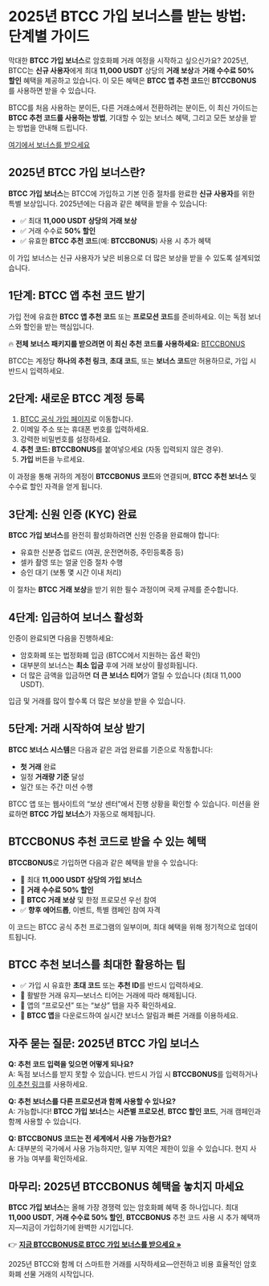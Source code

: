 <h1>2025년 BTCC 가입 보너스를 받는 방법: 단계별 가이드</h1>

<p>막대한 <strong>BTCC 가입 보너스</strong>로 암호화폐 거래 여정을 시작하고 싶으신가요? 2025년, BTCC는 <strong>신규 사용자</strong>에게 최대 <strong>11,000 USDT</strong> 상당의 <strong>거래 보상</strong>과 <strong>거래 수수료 50% 할인</strong> 혜택을 제공하고 있습니다. 이 모든 혜택은 <strong>BTCC 앱 추천 코드</strong>인 <strong>BTCCBONUS</strong>를 사용하면 받을 수 있습니다.</p>

<p>BTCC를 처음 사용하는 분이든, 다른 거래소에서 전환하려는 분이든, 이 최신 가이드는 <strong>BTCC 추천 코드를 사용하는 방법</strong>, 기대할 수 있는 보너스 혜택, 그리고 모든 보상을 받는 방법을 안내해 드립니다.</p>
<p><a href="https://partner.btcc.com/us/c/BTCCBONUS/9303" target="_blank">여기에서 보너스를 받으세요</a></p>
<img src="https://images.mirror-media.xyz/publication-images/Vppr_T52t1oqRKt5Adhiz.png?height=960&amp;width=1920" decoding="async" data-nimg="fill" class="css-xah9so" style="position:absolute;top:0;left:0;bottom:0;right:0;box-sizing:border-box;padding:0;border:none;margin:auto;display:block;width:0;height:0;min-width:100%;max-width:100%;min-height:100%;max-height:100%">

<h2>2025년 BTCC 가입 보너스란?</h2>

<p><strong>BTCC 가입 보너스</strong>는 BTCC에 가입하고 기본 인증 절차를 완료한 <strong>신규 사용자</strong>를 위한 특별 보상입니다. 2025년에는 다음과 같은 혜택을 받을 수 있습니다:</p>

<ul>
<li>✅ 최대 <strong>11,000 USDT 상당의 거래 보상</strong></li>
<li>✅ 거래 수수료 <strong>50% 할인</strong></li>
<li>✅ 유효한 <strong>BTCC 추천 코드</strong>(예: <strong>BTCCBONUS</strong>) 사용 시 추가 혜택</li>
</ul>

<p>이 가입 보너스는 신규 사용자가 낮은 비용으로 더 많은 보상을 받을 수 있도록 설계되었습니다.</p>

<h2>1단계: BTCC 앱 추천 코드 받기</h2>

<p>가입 전에 유효한 <strong>BTCC 앱 추천 코드</strong> 또는 <strong>프로모션 코드</strong>를 준비하세요. 이는 독점 보너스와 할인을 받는 핵심입니다.</p>

<p>🔥 <strong>전체 보너스 패키지를 받으려면 이 최신 추천 코드를 사용하세요:</strong> <a href="https://partner.btcc.com/us/c/BTCCBONUS/9303" target="_blank">BTCCBONUS</a></p>

<p>BTCC는 계정당 <strong>하나의 추천 링크</strong>, <strong>초대 코드</strong>, 또는 <strong>보너스 코드</strong>만 허용하므로, 가입 시 반드시 입력하세요.</p>

<h2>2단계: 새로운 BTCC 계정 등록</h2>

<ol>
<li><a href="https://partner.btcc.com/us/c/BTCCBONUS/9303" target="_blank">BTCC 공식 가입 페이지</a>로 이동합니다.</li>
<li>이메일 주소 또는 휴대폰 번호를 입력하세요.</li>
<li>강력한 비밀번호를 설정하세요.</li>
<li><strong>추천 코드: BTCCBONUS</strong>를 붙여넣으세요 (자동 입력되지 않은 경우).</li>
<li><strong>가입</strong> 버튼을 누르세요.</li>
</ol>

<p>이 과정을 통해 귀하의 계정이 <strong>BTCCBONUS 코드</strong>와 연결되며, <strong>BTCC 추천 보너스</strong> 및 수수료 할인 자격을 얻게 됩니다.</p>

<h2>3단계: 신원 인증 (KYC) 완료</h2>

<p><strong>BTCC 가입 보너스</strong>를 완전히 활성화하려면 신원 인증을 완료해야 합니다:</p>

<ul>
<li>유효한 신분증 업로드 (여권, 운전면허증, 주민등록증 등)</li>
<li>셀카 촬영 또는 얼굴 인증 절차 수행</li>
<li>승인 대기 (보통 몇 시간 이내 처리)</li>
</ul>

<p>이 절차는 <strong>BTCC 거래 보상</strong>을 받기 위한 필수 과정이며 국제 규제를 준수합니다.</p>

<h2>4단계: 입금하여 보너스 활성화</h2>

<p>인증이 완료되면 다음을 진행하세요:</p>

<ul>
<li>암호화폐 또는 법정화폐 입금 (BTCC에서 지원하는 옵션 확인)</li>
<li>대부분의 보너스는 <strong>최소 입금</strong> 후에 거래 보상이 활성화됩니다.</li>
<li>더 많은 금액을 입금하면 <strong>더 큰 보너스 티어</strong>가 열릴 수 있습니다 (최대 11,000 USDT).</li>
</ul>

<p>입금 및 거래를 많이 할수록 더 많은 보상을 받을 수 있습니다.</p>

<h2>5단계: 거래 시작하여 보상 받기</h2>

<p><strong>BTCC 보너스 시스템</strong>은 다음과 같은 과업 완료를 기준으로 작동합니다:</p>

<ul>
<li><strong>첫 거래</strong> 완료</li>
<li>일정 <strong>거래량 기준</strong> 달성</li>
<li>일간 또는 주간 미션 수행</li>
</ul>

<p>BTCC 앱 또는 웹사이트의 “보상 센터”에서 진행 상황을 확인할 수 있습니다. 미션을 완료하면 <strong>BTCC 가입 보너스</strong>가 자동으로 해제됩니다.</p>

<h2>BTCCBONUS 추천 코드로 받을 수 있는 혜택</h2>

<p><strong>BTCCBONUS</strong>로 가입하면 다음과 같은 혜택을 받을 수 있습니다:</p>

<ul>
<li>🎁 최대 <strong>11,000 USDT 상당의 가입 보너스</strong></li>
<li>💸 <strong>거래 수수료 50% 할인</strong></li>
<li>🚀 <strong>BTCC 거래 보상</strong> 및 한정 프로모션 우선 참여</li>
<li>✅ <strong>향후 에어드롭</strong>, 이벤트, 특별 캠페인 참여 자격</li>
</ul>

<p>이 코드는 BTCC 공식 추천 프로그램의 일부이며, 최대 혜택을 위해 정기적으로 업데이트됩니다.</p>

<h2>BTCC 추천 보너스를 최대한 활용하는 팁</h2>

<ul>
<li>✅ 가입 시 유효한 <strong>초대 코드</strong> 또는 <strong>추천 ID</strong>를 반드시 입력하세요.</li>
<li>🔄 활발한 거래 유지—보너스 티어는 거래에 따라 해제됩니다.</li>
<li>🧾 앱의 “프로모션” 또는 “보상” 탭을 자주 확인하세요.</li>
<li>📱 <strong>BTCC 앱</strong>을 다운로드하여 실시간 보너스 알림과 빠른 거래를 이용하세요.</li>
</ul>

<h2>자주 묻는 질문: 2025년 BTCC 가입 보너스</h2>

<p><strong>Q: 추천 코드 입력을 잊으면 어떻게 되나요?</strong><br>
A: 독점 보너스를 받지 못할 수 있습니다. 반드시 가입 시 <strong>BTCCBONUS</strong>를 입력하거나 <a href="https://partner.btcc.com/us/c/BTCCBONUS/9303" target="_blank">이 추천 링크</a>를 사용하세요.</p>

<p><strong>Q: 추천 보너스를 다른 프로모션과 함께 사용할 수 있나요?</strong><br>
A: 가능합니다! <strong>BTCC 가입 보너스</strong>는 <strong>시즌별 프로모션</strong>, <strong>BTCC 할인 코드</strong>, 거래 캠페인과 함께 사용할 수 있습니다.</p>

<p><strong>Q: BTCCBONUS 코드는 전 세계에서 사용 가능한가요?</strong><br>
A: 대부분의 국가에서 사용 가능하지만, 일부 지역은 제한이 있을 수 있습니다. 현지 사용 가능 여부를 확인하세요.</p>

<h2>마무리: 2025년 BTCCBONUS 혜택을 놓치지 마세요</h2>

<p><strong>BTCC 가입 보너스</strong>는 올해 가장 경쟁력 있는 암호화폐 혜택 중 하나입니다. 최대 <strong>11,000 USDT</strong>, <strong>거래 수수료 50% 할인</strong>, <strong>BTCCBONUS</strong> 추천 코드 사용 시 추가 혜택까지—지금이 가입하기에 완벽한 시기입니다.</p>

<p>👉 <a href="https://partner.btcc.com/us/c/BTCCBONUS/9303" target="_blank"><strong>지금 BTCCBONUS로 BTCC 가입 보너스를 받으세요 »</strong></a></p>

<p>2025년 BTCC와 함께 더 스마트한 거래를 시작하세요—안전하고 비용 효율적인 암호화폐 선물 거래의 시작입니다.</p>
